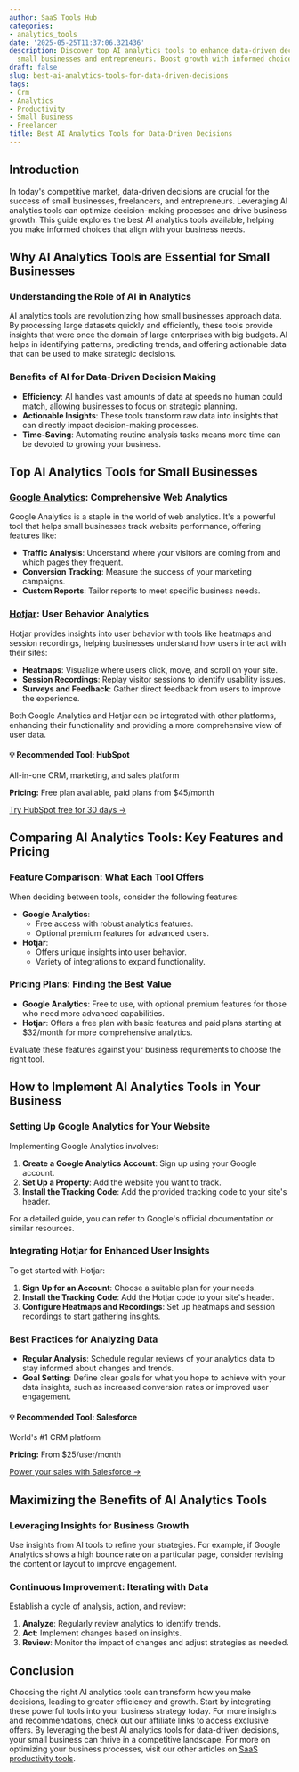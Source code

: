 ```yaml
---
author: SaaS Tools Hub
categories:
- analytics_tools
date: '2025-05-25T11:37:06.321436'
description: Discover top AI analytics tools to enhance data-driven decisions for
  small businesses and entrepreneurs. Boost growth with informed choices today!
draft: false
slug: best-ai-analytics-tools-for-data-driven-decisions
tags:
- Crm
- Analytics
- Productivity
- Small Business
- Freelancer
title: Best AI Analytics Tools for Data-Driven Decisions
---
```


## Introduction

In today's competitive market, data-driven decisions are crucial for the success of small businesses, freelancers, and entrepreneurs. Leveraging AI analytics tools can optimize decision-making processes and drive business growth. This guide explores the best AI analytics tools available, helping you make informed choices that align with your business needs.

## Why AI Analytics Tools are Essential for Small Businesses

### Understanding the Role of AI in Analytics

AI analytics tools are revolutionizing how small businesses approach data. By processing large datasets quickly and efficiently, these tools provide insights that were once the domain of large enterprises with big budgets. AI helps in identifying patterns, predicting trends, and offering actionable data that can be used to make strategic decisions.

### Benefits of AI for Data-Driven Decision Making

- **Efficiency**: AI handles vast amounts of data at speeds no human could match, allowing businesses to focus on strategic planning.
- **Actionable Insights**: These tools transform raw data into insights that can directly impact decision-making processes.
- **Time-Saving**: Automating routine analysis tasks means more time can be devoted to growing your business.

## Top AI Analytics Tools for Small Businesses

### [Google Analytics](https://analytics.google.com/): Comprehensive Web Analytics

Google Analytics is a staple in the world of web analytics. It's a powerful tool that helps small businesses track website performance, offering features like:

- **Traffic Analysis**: Understand where your visitors are coming from and which pages they frequent.
- **Conversion Tracking**: Measure the success of your marketing campaigns.
- **Custom Reports**: Tailor reports to meet specific business needs.

### [Hotjar](https://www.hotjar.com/pricing/): User Behavior Analytics

Hotjar provides insights into user behavior with tools like heatmaps and session recordings, helping businesses understand how users interact with their sites:

- **Heatmaps**: Visualize where users click, move, and scroll on your site.
- **Session Recordings**: Replay visitor sessions to identify usability issues.
- **Surveys and Feedback**: Gather direct feedback from users to improve the experience.

Both Google Analytics and Hotjar can be integrated with other platforms, enhancing their functionality and providing a more comprehensive view of user data.


<div class="affiliate-cta">
<h4>💡 Recommended Tool: HubSpot</h4>
<p>All-in-one CRM, marketing, and sales platform</p>
<p><strong>Pricing:</strong> Free plan available, paid plans from $45/month</p>
<p><a href="https://go.try-hubspot.com/c/6231120/976131/12893" target="_blank" rel="noopener">Try HubSpot free for 30 days →</a></p>
</div>

## Comparing AI Analytics Tools: Key Features and Pricing

### Feature Comparison: What Each Tool Offers

When deciding between tools, consider the following features:

- **Google Analytics**:
  - Free access with robust analytics features.
  - Optional premium features for advanced users.
- **Hotjar**:
  - Offers unique insights into user behavior.
  - Variety of integrations to expand functionality.

### Pricing Plans: Finding the Best Value

- **Google Analytics**: Free to use, with optional premium features for those who need more advanced capabilities.
- **Hotjar**: Offers a free plan with basic features and paid plans starting at $32/month for more comprehensive analytics.

Evaluate these features against your business requirements to choose the right tool.

## How to Implement AI Analytics Tools in Your Business

### Setting Up Google Analytics for Your Website

Implementing Google Analytics involves:

1. **Create a Google Analytics Account**: Sign up using your Google account.
2. **Set Up a Property**: Add the website you want to track.
3. **Install the Tracking Code**: Add the provided tracking code to your site's header.

For a detailed guide, you can refer to Google's official documentation or similar resources.

### Integrating Hotjar for Enhanced User Insights

To get started with Hotjar:

1. **Sign Up for an Account**: Choose a suitable plan for your needs.
2. **Install the Tracking Code**: Add the Hotjar code to your site's header.
3. **Configure Heatmaps and Recordings**: Set up heatmaps and session recordings to start gathering insights.

### Best Practices for Analyzing Data

- **Regular Analysis**: Schedule regular reviews of your analytics data to stay informed about changes and trends.
- **Goal Setting**: Define clear goals for what you hope to achieve with your data insights, such as increased conversion rates or improved user engagement.


<div class="affiliate-cta">
<h4>💡 Recommended Tool: Salesforce</h4>
<p>World's #1 CRM platform</p>
<p><strong>Pricing:</strong> From $25/user/month</p>
<p><a href="https://www.salesforce.com/form/signup/freetrial-sales/" target="_blank" rel="noopener">Power your sales with Salesforce →</a></p>
</div>

## Maximizing the Benefits of AI Analytics Tools

### Leveraging Insights for Business Growth

Use insights from AI tools to refine your strategies. For example, if Google Analytics shows a high bounce rate on a particular page, consider revising the content or layout to improve engagement.

### Continuous Improvement: Iterating with Data

Establish a cycle of analysis, action, and review:

1. **Analyze**: Regularly review analytics to identify trends.
2. **Act**: Implement changes based on insights.
3. **Review**: Monitor the impact of changes and adjust strategies as needed.

## Conclusion

Choosing the right AI analytics tools can transform how you make decisions, leading to greater efficiency and growth. Start by integrating these powerful tools into your business strategy today. For more insights and recommendations, check out our affiliate links to access exclusive offers. By leveraging the best AI analytics tools for data-driven decisions, your small business can thrive in a competitive landscape. For more on optimizing your business processes, visit our other articles on [SaaS productivity tools](#).